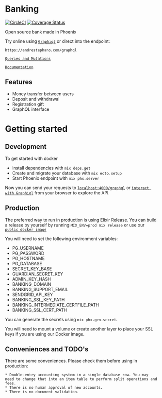 # Banking

[![CircleCI](https://circleci.com/gh/andrelip/banking.svg?style=svg)](https://circleci.com/gh/andrelip/banking) [![Coverage Status](https://coveralls.io/repos/github/andrelip/banking/badge.svg?branch=master)](https://coveralls.io/github/andrelip/banking?branch=master)

Open source bank made in Phoenix

Try online using [`Graphiql`](https://andrestephano.com/graphiql) or direct into the endpoint:

```
https://andrestephano.com/graphql
```

[`Queries and Mutations`](https://github.com/andrelip/banking/tree/master/test/banking_web/graphql/gql)

[`Documentation`](https://andrelip.github.io/banking/doc/api-reference.html)

## Features

- Money transfer between users
- Deposit and withdrawal
- Registration gift
- GraphQL interface

# Getting started

## Development

To get started with docker

- Install dependencies with `mix deps.get`
- Create and migrate your database with `mix ecto.setup`
- Start Phoenix endpoint with `mix phx.server`

Now you can send your requests to [`localhost:4000/graphql`](http://localhost:4000) or [`interact with Graphiql`](<[`localhost:4000/graphql`](http://localhost:4000)>) from your browser to explore the API.

## Production

The preferred way to run in production is using Elixir Release. You can build a release by yourself by running `MIX_ENV=prod mix release` or use our [`public docker image`](https://hub.docker.com/r/andrelip/banking)

You will need to set the following environment variables:

- PG_USERNAME
- PG_PASSWORD
- PG_HOSTNAME
- PG_DATABASE
- SECRET_KEY_BASE
- GUARDIAN_SECRET_KEY
- ADMIN_KEY_HASH
- BANKING_DOMAIN
- BANKING_SUPPORT_EMAIL
- SENDGRID_API_KEY
- BANKING_SSL_KEY_PATH
- BANKING_INTERMEDIATE_CERTFILE_PATH
- BANKING_SSL_CERT_PATH

You can generate the secrets using `mix phx.gen.secret`.

You will need to mount a volume or create another layer to place your SSL keys if you are using our Docker image.

## Conveniences and TODO's

There are some conveniences. Please check them before using in production:

    * Double-entry accounting system in a single database row. You may need to change that into an item table to perform split operations and fees.
    * There is no human approval of new accounts.
    * There is no document validation.
